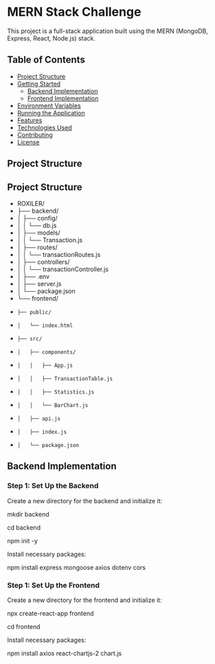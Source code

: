 # MERN Stack Challenge 

This project is a full-stack application built using the MERN (MongoDB, Express, React, Node.js) stack. 

## Table of Contents

- [Project Structure](#project-structure)
- [Getting Started](#getting-started)
  - [Backend Implementation](#backend-implementation)
  - [Frontend Implementation](#frontend-implementation)
- [Environment Variables](#environment-variables)
- [Running the Application](#running-the-application)
- [Features](#features)
- [Technologies Used](#technologies-used)
- [Contributing](#contributing)
- [License](#license)

## Project Structure
## Project Structure
- ROXILER/
- ├── backend/
- │   ├── config/
- │   │   └── db.js
- │   ├── models/
- │   │   └── Transaction.js
- │   ├── routes/
- │   │   └── transactionRoutes.js
- │   ├── controllers/
- │   │   └── transactionController.js
- │   ├── .env
- │   ├── server.js
- │   └── package.json
- └── frontend/
-     ├── public/
-     │   └── index.html
-     ├── src/
-     │   ├── components/
-     │   │   ├── App.js
-     │   │   ├── TransactionTable.js
-     │   │   ├── Statistics.js
-     │   │   └── BarChart.js
-     │   ├── api.js
-     │   ├── index.js
-     │   └── package.json


## Backend Implementation
### Step 1: Set Up the Backend
Create a new directory for the backend and initialize it:

mkdir backend

cd backend

npm init -y

Install necessary packages:

npm install express mongoose axios dotenv cors

### Step 1: Set Up the Frontend
Create a new directory for the frontend and initialize it:

npx create-react-app frontend

cd frontend

Install necessary packages:

npm install axios react-chartjs-2 chart.js


